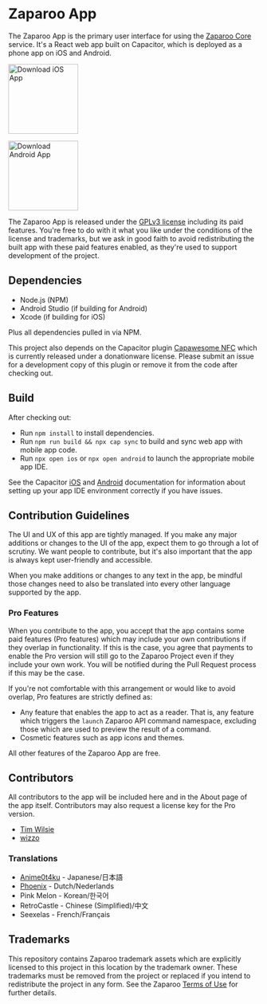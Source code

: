 # Zaparoo App

The Zaparoo App is the primary user interface for using the [Zaparoo Core](https://github.com/ZaparooProject/zaparoo-core) service. It's a React web app built on Capacitor, which is deployed as a phone app on iOS and Android.

<a href="https://apps.apple.com/us/app/zaparoo/id6480331015"><img src="https://github.com/wizzomafizzo/mrext/assets/442478/2fa137a2-7b37-4c70-9495-960032ee8590" alt="Download iOS App" title="Download iOS App" width="140"></a>

<a href="https://play.google.com/store/apps/details?id=dev.wizzo.tapto"><img src="https://github.com/steverichey/google-play-badge-svg/raw/master/img/en_get.svg" alt="Download Android App" title="Download Android App" width="140"></a>

The Zaparoo App is released under the [GPLv3 license](./LICENSE) including its paid features. You're free to do with it what you like under the conditions of the license and trademarks, but we ask in good faith to avoid redistributing the built app with these paid features enabled, as they're used to support development of the project.

## Dependencies

- Node.js (NPM)
- Android Studio (if building for Android)
- Xcode (if building for iOS)

Plus all dependencies pulled in via NPM.

This project also depends on the Capacitor plugin [Capawesome NFC](https://capawesome.io/plugins/nfc/) which is currently released under a donationware license. Please submit an issue for a development copy of this plugin or remove it from the code after checking out.

## Build

After checking out:

- Run `npm install` to install dependencies.
- Run `npm run build && npx cap sync` to build and sync web app with mobile app code.
- Run `npx open ios` or `npx open android` to launch the appropriate mobile app IDE.

See the Capacitor [iOS](https://capacitorjs.com/docs/ios) and [Android](https://capacitorjs.com/docs/android) documentation for information about setting up your app IDE environment correctly if you have issues.

## Contribution Guidelines

The UI and UX of this app are tightly managed. If you make any major additions or changes to the UI of the app, expect them to go through a lot of scrutiny. We want people to contribute, but it's also important that the app is always kept user-friendly and accessible.

When you make additions or changes to any text in the app, be mindful those changes need to also be translated into every other language supported by the app.

### Pro Features

When you contribute to the app, you accept that the app contains some paid features (Pro features) which may include your own contributions if they overlap in functionality. If this is the case, you agree that payments to enable the Pro version will still go to the Zaparoo Project even if they include your own work. You will be notified during the Pull Request process if this may be the case.

If you're not comfortable with this arrangement or would like to avoid overlap, Pro features are strictly defined as:

- Any feature that enables the app to act as a reader. That is, any feature which triggers the `launch` Zaparoo API command namespace, excluding those which are used to preview the result of a command.
- Cosmetic features such as app icons and themes.

All other features of the Zaparoo App are free.

## Contributors

All contributors to the app will be included here and in the About page of the app itself. Contributors may also request a license key for the Pro version.

- [Tim Wilsie](https://github.com/timwilsie)
- [wizzo](https://github.com/wizzomafizzo)

### Translations

- [Anime0t4ku](https://github.com/Anime0t4ku) - Japanese/日本語
- [Phoenix](https://github.com/PhoenixFire61) - Dutch/Nederlands
- Pink Melon - Korean/한국어
- RetroCastle - Chinese (Simplified)/中文
- Seexelas - French/Français

## Trademarks

This repository contains Zaparoo trademark assets which are explicitly licensed to this project in this location by the trademark owner. These trademarks must be removed from the project or replaced if you intend to redistribute the project in any form. See the Zaparoo [Terms of Use](https://zaparoo.org/terms/) for further details.
